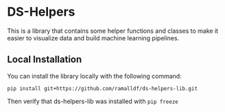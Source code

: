 # DS-Helpers

This is a library that contains some helper functions and classes to make it easier to visualize data and build machine learning pipelines.


## Local Installation

You can install the library locally with the following command:

`pip install git+https://github.com/ramalldf/ds-helpers-lib.git`

Then verify that ds-helpers-lib was installed with `pip freeze` 


